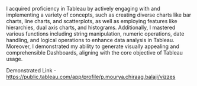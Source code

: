 I acquired proficiency in Tableau by actively engaging with and implementing a variety of concepts, such as creating diverse charts like bar charts, line charts, and scatterplots, as well as employing features like hierarchies, dual axis charts, and histograms. Additionally, I mastered various functions including string manipulation, numeric operations, date handling, and logical operations to enhance data analysis in Tableau. Moreover, I demonstrated my ability to generate visually appealing and comprehensible Dashboards, aligning with the core objective of Tableau usage.

Demonstrated Link - https://public.tableau.com/app/profile/p.mourya.chiraag.balaji/vizzes
